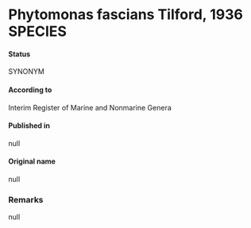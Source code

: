 # Phytomonas fascians Tilford, 1936 SPECIES

#### Status
SYNONYM

#### According to
Interim Register of Marine and Nonmarine Genera

#### Published in
null

#### Original name
null

### Remarks
null